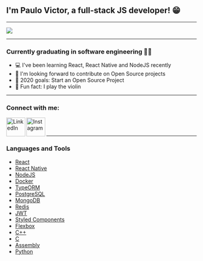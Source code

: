 ## I'm Paulo Victor, a full-stack JS developer! 😁
---

<img src="https://media.giphy.com/media/26tn33aiTi1jkl6H6/giphy.gif" />


---
### Currently graduating in software engineering 👨‍🎓
- 💻 I've been learning React, React Native and NodeJS recently
- 🤝 I'm looking forward to contribute on Open Source projects
- 🎯 2020 goals: Start an Open Source Project
- 🎻 Fun fact: I play the violin

---
### Connect with me:
[<img align="left" alt="LinkedIn" width="50px" src="https://cdn.jsdelivr.net/npm/simple-icons@v3/icons/linkedin.svg" />][LinkedIn]
[<img align="left" alt="Instagram" width="50px" src="https://cdn.jsdelivr.net/npm/simple-icons@v3/icons/instagram.svg" />][instagram]
<br></br>

---

### Languages and Tools

- [React](https://reactjs.org)
- [React Native](https://reactnative.dev)
- [NodeJS](https://nodejs.org/en/)
- [Docker](https://www.docker.com/)
- [TypeORM](https://typeorm.io/#/)
- [PostgreSQL](https://www.postgresql.org/)
- [MongoDB](https://www.mongodb.com/)
- [Redis](https://redis.io/)
- [JWT](https://jwt.io/)
- [Styled Components](https://developer.mozilla.org/pt-BR/docs/Web/HTML)
- [Flexbox](https://styled-components.com/)
- [C++](https://www.cplusplus.com/)
- [C](http://www.open-std.org/jtc1/sc22/wg14/)
- [Assembly]()
- [Python](https://www.python.org/)

[instagram]: <https://www.instagram.com/twistershark>
[linkedin]: <https://www.linkedin.com/in/paulovictorsilva/>
